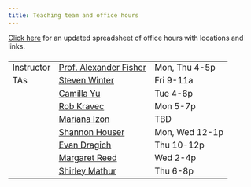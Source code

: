 ```yaml
---
title: Teaching team and office hours
---
```


[Click here](https://docs.google.com/spreadsheets/d/1fL9oSymmDKIOsW9_8I8NTgAutjiE0HnO6VkAMw2FBtE/edit?usp=sharing) for an updated spreadsheet of office hours with locations and links.

<style>
  .column {
  width: 100%;
  }

  table {
  width: 525px;
  font-size: 17px;
  font-weight: 400;
  padding-top: 5px;
  padding-bottom: 5px;
  }
  
  
</style>
  
  
|            |                     |     |
|------------|---------------------|-----|
| Instructor | [Prof. Alexander Fisher](mailto:alexander.fisher@duke.edu) | Mon, Thu 4-5p |
| TAs         | [Steven Winter](mailto:steven.winter@duke.edu) | Fri 9-11a |
|       | [Camilla Yu](mailto:yue.yu652@duke.edu)     | Tue 4-6p |
|         | [Rob Kravec](mailto:robert.kravec@duke.edu)         | Mon 5-7p |
|          | [Mariana Izon](mailto:mariana.izon@duke.edu)       | TBD |
|          | [Shannon	Houser](mailto:shannon.houser@duke.edu)     | Mon, Wed 12-1p |
|          | [Evan Dragich](mailto:evan.dragich@duke.edu)       | Thu 10-12p |
|          | [Margaret Reed](mailto:margaret.reed@duke.edu )       | Wed 2-4p |
|          | [Shirley Mathur](mailto:shirley.mathur@duke.edu)       | Thu 6-8p |